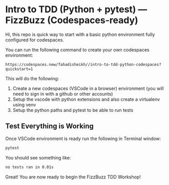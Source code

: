 # Intro to TDD (Python + pytest) — FizzBuzz (Codespaces-ready)

Hi, this repo is quick way to start with a basic python environment fully configured for codespaces.

You can run the following command to create your own codespaces environment:

```
https://codespaces.new/fahadisheikh//intro-to-tdd-python-codespaces?quickstart=1
```

This will do the following:

1. Create a new codespaces (VSCode in a browser) environment (you will need to sign in with a github or other accounts)
2. Setup the vscode with python extensions and also create a virtualenv using venv
3. Setup the python paths and pytest to be able to run tests

## Test Everything is Working

Once VSCode environment is ready run the following in Terminal window:

```bash
pytest
```

You should see something like:

```bash
no tests ran in 0.01s
```

Great! You are now ready to begin the FizzBuzz TDD Workshop!

